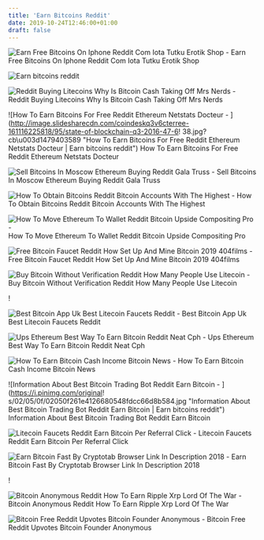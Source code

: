 ```yaml
---
title: 'Earn Bitcoins Reddit'
date: 2019-10-24T12:46:00+01:00
draft: false
---
```


![Earn Free Bitcoins On Iphone Reddit Com Iota Tutku Erotik Shop - ](https://i.redd.it/iooae5kj0nc01.jpg "Earn Free Bitcoins On Iphone Reddit Com Iota Tutku Erotik Shop | Earn bitcoins reddit") Earn Free Bitcoins On Iphone Reddit Com Iota Tutku Erotik Shop

![Earn bitcoins reddit](http://moneroxmr.io/wp-content/uploads/2018/02/Use-Integrated-Address.png "Earn bitcoins reddit") 

![Reddit Buying Litecoins Why Is Bitcoin Cash Taking Off Mrs Nerds - ](https://i.redd.it/o8iuo8ziv4701.png "Reddit Buying Litecoins Why Is Bitcoin Cash Taking Off Mrs Nerds | Earn bitcoins reddit") Reddit Buying Litecoins Why Is Bitcoin Cash Taking Off Mrs Nerds

![How To Earn Bitcoins For Free Reddit Ethereum Netstats Docteur - ](http://image.slidesharecdn.com/coindeskq3v6cterree-161116225818/95/state-of-blockchain-q3-2016-47-6!   38.jpg?cb\u003d1479403589 "How To Earn Bitcoins For Free Reddit Ethereum Netstats Docteur | Earn bitcoins reddit") How To Earn Bitcoins For Free Reddit Ethereum Netstats Docteur

![Sell Bitcoins In Moscow Ethereum Buying Reddit Gala Truss - ](https://www.kryptokurrency.com/wp-content/uploads/2017/09/20170929_125721.png "Sell Bitcoins In Moscow Ethereum Buying Reddit Gala Truss | Earn bitcoins reddit") Sell Bitcoins In Moscow Ethereum Buying Reddit Gala Truss

![How To Obtain Bitcoins Reddit Bitcoin Accounts With The Highest - ](https://i.redd.it/awnsdkr8opk21.jpg "How To Obtain Bitcoins Reddit Bitcoin Accounts With The Highest | Earn bitcoins reddit") How To Obtain Bitcoins Reddit Bitcoin Accounts With The Highest

![How To Move Ethereum To Wallet Reddit Bitcoin Upside Compositing Pro - ](https://i.redd.it/qcztqmfynh701.jpg "How To Move Ethereum To Wallet Reddit Bitcoin Upside Compositing Pro | Earn bitcoins reddit") How To Move Ethereum To Wallet Reddit Bitcoin Upside Compositing Pro

![Free Bitcoin Faucet Reddit How Set Up And Mine Bitcoin 2019 404films - ](https://i.redd.it/7eprg1ppssq01.png "Free Bitcoin Faucet Reddit How Set Up And Mine Bitcoin 2019 404films | Earn bitcoins reddit") Free Bitcoin Faucet Reddit How Set Up And Mine Bitcoin 2019 404films

![Buy Bitcoin Without Verification Reddit How Many People Use Litecoin - ](http://i.imgur.com/Xa9OuNw.png "Buy Bitcoin Without Verification Reddit How Many People Use Litecoin | Earn bitcoins reddit") Buy Bitcoin Without Verification Reddit How Many People Use Litecoin

!

![Best Bitcoin App Uk Best Litecoin Faucets Reddit - ](https://bitcoinchaser.com/wp-content/uploads/2017/11/getgems1-compressor.jpg "Best Bitcoin App Uk Best Litecoin Faucets Reddit | Earn bitcoins reddit") Best Bitcoin App Uk Best Litecoin Faucets Reddit

![Ups Ethereum Best Way To Earn Bitcoin Reddit Neat Cph - ](https://imgur.com/o5ohY7I.png "Ups Ethereum Best Way To Earn Bitcoin Reddit Neat Cph | Earn bitcoins reddit") Ups Ethereum Best Way To Earn Bitcoin Reddit Neat Cph

![How To Earn Bitcoin Cash Income Bitcoin News - ](https://news.bitcoin.com/wp-content/uploads/2019/05/creating-content.png "How To Earn Bitcoin Cash Income Bitcoin News | Earn bitcoins reddit") How To Earn Bitcoin Cash Income Bitcoin News

![Information About Best Bitcoin Trading Bot Reddit Earn Bitcoin - ](https://i.pinimg.com/original!   s/02/05/0f/02050f261e4126680548fdcc66d8b584.jpg "Information About Best Bitcoin Trading Bot Reddit Earn Bitcoin | Earn bitcoins reddit") Information About Best Bitcoin Trading Bot Reddit Earn Bitcoin

![Litecoin Faucets Reddit Earn Bitcoin Per Referral Click - ](https://i.redd.it/ssx9gih1tfr21.jpg "Litecoin Faucets Reddit Earn Bitcoin Per Referral Click | Earn bitcoins reddit") Litecoin Faucets Reddit Earn Bitcoin Per Referral Click

![Earn Bitcoin Fast By Cryptotab Browser Link In Description 2018 - ](https://coubsecure-s.akamaihd.net/get/b81/p/coub/simple/cw_timeline_pic/4d9fb94c213/633301af821ab7c534925/big_1538741215_image.jpg "Earn Bitcoin Fast By Cryptotab Browser Link In Description 2018 | Earn bitcoins reddit") Earn Bitcoin Fast By Cryptotab Browser Link In Description 2018

!

![Bitcoin Anonymous Reddit How To Earn Ripple Xrp Lord Of The War - ](https://i.redd.it/zwcthelefj901.png "Bitcoin Anonymous Reddit How To Earn Ripple Xrp Lord Of The War | Earn bitcoins reddit") Bitcoin Anonymous Reddit How To Earn Ripple Xrp Lord Of The War

![Bitcoin Free Reddit Upvotes Bitcoin Founder Anonymous - ](https://i.redd.it/1qlx6uflc5wy.png "Bitcoin Free Reddit Upvotes Bitcoin Founder Anonymous | Earn bitcoins reddit") Bitcoin Free Reddit Upvotes Bitcoin Founder Anonymous